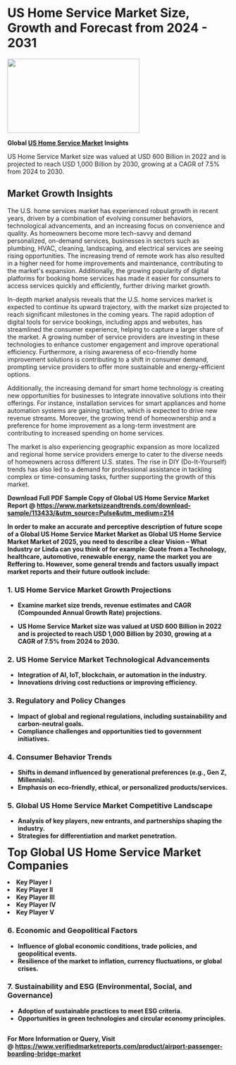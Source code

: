 <H1>US Home Service Market Size, Growth and Forecast from 2024 - 2031</H1><img class="aligncenter size-medium wp-image-584254" src="https://thirdeyenews.in/wp-content/uploads/2024/09/Global-Market-Research-300x168.jpeg" alt="" width="300" height="168" /><p><strong>Global&nbsp;<a href="https://www.marketsizeandtrends.com/download-sample/113433/&amp;utm_source=Pulse&amp;utm_medium=214">US Home Service Market</a> Insights</strong></p><p>US Home Service Market size was valued at USD 600 Billion in 2022 and is projected to reach USD 1,000 Billion by 2030, growing at a CAGR of 7.5% from 2024 to 2030.</p><p><h2>Market Growth Insights</h2> <p>The U.S. home services market has experienced robust growth in recent years, driven by a combination of evolving consumer behaviors, technological advancements, and an increasing focus on convenience and quality. As homeowners become more tech-savvy and demand personalized, on-demand services, businesses in sectors such as plumbing, HVAC, cleaning, landscaping, and electrical services are seeing rising opportunities. The increasing trend of remote work has also resulted in a higher need for home improvements and maintenance, contributing to the market's expansion. Additionally, the growing popularity of digital platforms for booking home services has made it easier for consumers to access services quickly and efficiently, further driving market growth.</p> <p><strong></strong></p> <p>In-depth market analysis reveals that the U.S. home services market is expected to continue its upward trajectory, with the market size projected to reach significant milestones in the coming years. The rapid adoption of digital tools for service bookings, including apps and websites, has streamlined the consumer experience, helping to capture a larger share of the market. A growing number of service providers are investing in these technologies to enhance customer engagement and improve operational efficiency. Furthermore, a rising awareness of eco-friendly home improvement solutions is contributing to a shift in consumer demand, prompting service providers to offer more sustainable and energy-efficient options.</p> <p>Additionally, the increasing demand for smart home technology is creating new opportunities for businesses to integrate innovative solutions into their offerings. For instance, installation services for smart appliances and home automation systems are gaining traction, which is expected to drive new revenue streams. Moreover, the growing trend of homeownership and a preference for home improvement as a long-term investment are contributing to increased spending on home services.</p> <p>The market is also experiencing geographic expansion as more localized and regional home service providers emerge to cater to the diverse needs of homeowners across different U.S. states. The rise in DIY (Do-It-Yourself) trends has also led to a demand for professional assistance in tackling complex or time-consuming tasks, further supporting the growth of this market.</p> <p><strong></p><p><span class=""><strong>Download Full PDF Sample Copy of Global US Home Service Market Report</strong> @ <a href="https://www.marketsizeandtrends.com/download-sample/113433/&amp;utm_source=Pulse&amp;utm_medium=214" target="_blank">https://www.marketsizeandtrends.com/download-sample/113433/&amp;utm_source=Pulse&amp;utm_medium=214</a></span></p><p>In order to make an accurate and perceptive description of future scope of a Global&nbsp;US Home Service Market Market as Global&nbsp;US Home Service Market Market of 2025, you need to describe a clear Vision &ndash; What Industry or Linda can you think of for example: Quote from a Technology, healthcare, automotive, renewable energy, name the market you are Reffering to. However, some general trends and factors usually impact market reports and their future outlook include:</p><h3>1.&nbsp;<strong>US Home Service Market Growth Projections</strong></h3><ul><li>Examine market size trends, revenue estimates and CAGR (Compounded Annual Growth Rate) projections.</li><li><p>US Home Service Market size was valued at USD 600 Billion in 2022 and is projected to reach USD 1,000 Billion by 2030, growing at a CAGR of 7.5% from 2024 to 2030.</p></li></ul><h3>2.&nbsp;<strong>US Home Service Market Technological Advancements</strong></h3><ul><li>Integration of AI, IoT, blockchain, or automation in the industry.</li><li>Innovations driving cost reductions or improving efficiency.</li></ul><h3>3.&nbsp;<strong>Regulatory and Policy Changes</strong></h3><ul><li>Impact of global and regional regulations, including sustainability and carbon-neutral goals.</li><li>Compliance challenges and opportunities tied to government initiatives.</li></ul><h3>4.&nbsp;<strong>Consumer Behavior Trends</strong></h3><ul><li>Shifts in demand influenced by generational preferences (e.g., Gen Z, Millennials).</li><li>Emphasis on eco-friendly, ethical, or personalized products/services.</li></ul><h3>5.&nbsp;<strong>Global US Home Service Market Competitive Landscape</strong></h3><ul><li>Analysis of key players, new entrants, and partnerships shaping the industry.</li><li>Strategies for differentiation and market penetration.</li></ul><p data-pm-slice="1 1 []"><span style="color: inherit; font-family: inherit; font-size: 25px;">Top Global US Home Service Market Companies</span></p><div class="" data-test-id=""><p><li>Key Player I</li><li> Key Player II</li><li> Key Player III</li><li> Key Player IV</li><li> Key Player V</li></p></div><h3>6.&nbsp;<strong>Economic and Geopolitical Factors</strong></h3><ul><li>Influence of global economic conditions, trade policies, and geopolitical events.</li><li>Resilience of the market to inflation, currency fluctuations, or global crises.</li></ul><h3>7.&nbsp;<strong>Sustainability and ESG (Environmental, Social, and Governance)</strong></h3><ul><li>Adoption of sustainable practices to meet ESG criteria.</li><li>Opportunities in green technologies and circular economy principles.</li></ul><h2><strong style="font-size: 14px;">For More Information or Query, Visit @&nbsp;</strong><a style="background-color: #ffffff; font-size: 14px;" href="https://www.marketsizeandtrends.com/report/us-home-service-market/" target="_blank">https://www.verifiedmarketreports.com/product/airport-passenger-boarding-bridge-market</a></h2>
